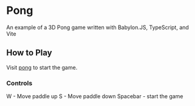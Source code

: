 # Pong

An example of a 3D Pong game written with Babylon.JS, TypeScript, and Vite

## How to Play

Visit [pong](https://corysia.github.io/pong) to start the game.

### Controls

W - Move paddle up
S - Move paddle down
Spacebar - start the game


